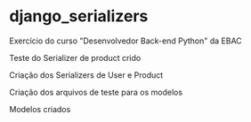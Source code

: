 # django_serializers
Exercício do curso "Desenvolvedor Back-end Python" da EBAC

Teste do Serializer de product crido 

Criação dos Serializers de User e Product 

Criação dos arquivos de teste para os modelos

Modelos criados 
